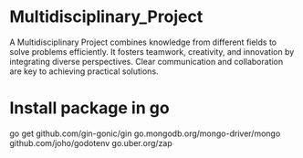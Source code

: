 # Multidisciplinary_Project
A Multidisciplinary Project combines knowledge from different fields to solve problems efficiently. It fosters teamwork, creativity, and innovation by integrating diverse perspectives. Clear communication and collaboration are key to achieving practical solutions.


# Install package in go
go get github.com/gin-gonic/gin go.mongodb.org/mongo-driver/mongo github.com/joho/godotenv go.uber.org/zap
